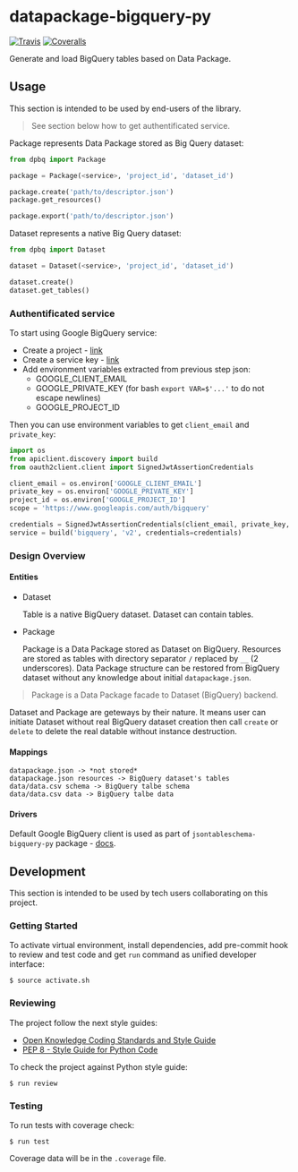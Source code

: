 # datapackage-bigquery-py

[![Travis](https://img.shields.io/travis/okfn/datapackage-bigquery-py.svg)](https://travis-ci.org/okfn/datapackage-bigquery-py)
[![Coveralls](http://img.shields.io/coveralls/okfn/datapackage-bigquery-py.svg?branch=master)](https://coveralls.io/r/okfn/datapackage-bigquery-py?branch=master)

Generate and load BigQuery tables based on Data Package.

## Usage

This section is intended to be used by end-users of the library.

> See section below how to get authentificated service.

Package represents Data Package stored as Big Query dataset:

```python
from dpbq import Package

package = Package(<service>, 'project_id', 'dataset_id')

package.create('path/to/descriptor.json')
package.get_resources()

package.export('path/to/descriptor.json')
```

Dataset represents a native Big Query dataset:

```python
from dpbq import Dataset

dataset = Dataset(<service>, 'project_id', 'dataset_id')

dataset.create()
dataset.get_tables()
```

### Authentificated service

To start using Google BigQuery service:
- Create a project - [link](https://console.developers.google.com/home/dashboard)
- Create a service key - [link](https://console.developers.google.com/apis/credentials)
- Add environment variables extracted from previous step json:
    - GOOGLE_CLIENT_EMAIL
    - GOOGLE_PRIVATE_KEY (for bash `export VAR=$'...'` to do not escape newlines)
    - GOOGLE_PROJECT_ID

Then you can use environment variables to get `client_email` and `private_key`:

```python
import os
from apiclient.discovery import build
from oauth2client.client import SignedJwtAssertionCredentials

client_email = os.environ['GOOGLE_CLIENT_EMAIL']
private_key = os.environ['GOOGLE_PRIVATE_KEY']
project_id = os.environ['GOOGLE_PROJECT_ID']
scope = 'https://www.googleapis.com/auth/bigquery'

credentials = SignedJwtAssertionCredentials(client_email, private_key, scope)
service = build('bigquery', 'v2', credentials=credentials)
```

### Design Overview

#### Entities

- Dataset

    Table is a native BigQuery dataset. Dataset can contain tables.

- Package

    Package is a Data Package stored as Dataset on BigQuery. Resources
    are stored as tables with directory separator `/` replaced by `__` (2 underscores).
    Data Package structure can be restored from BigQuery dataset without
    any knowledge about initial `datapackage.json`.

> Package is a Data Package facade to Dataset (BigQuery) backend.

Dataset and Package are geteways by their nature. It means user can initiate
Dataset without real BigQuery dataset creation then call `create` or `delete` to
delete the real datable without instance destruction.

#### Mappings

```
datapackage.json -> *not stored*
datapackage.json resources -> BigQuery dataset's tables
data/data.csv schema -> BigQuery talbe schema
data/data.csv data -> BigQuery talbe data
```

#### Drivers

Default Google BigQuery client is used as part of `jsontableschema-bigquery-py` package - [docs](https://developers.google.com/resources/api-libraries/documentation/bigquery/v2/python/latest/).

## Development

This section is intended to be used by tech users collaborating
on this project.

### Getting Started

To activate virtual environment, install
dependencies, add pre-commit hook to review and test code
and get `run` command as unified developer interface:

```
$ source activate.sh
```

### Reviewing

The project follow the next style guides:
- [Open Knowledge Coding Standards and Style Guide](https://github.com/okfn/coding-standards)
- [PEP 8 - Style Guide for Python Code](https://www.python.org/dev/peps/pep-0008/)

To check the project against Python style guide:

```
$ run review
```

### Testing

To run tests with coverage check:

```
$ run test
```

Coverage data will be in the `.coverage` file.
